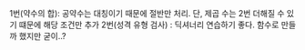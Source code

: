 1번(약수의 합): 공약수는 대칭이기 때문에 절반만 처리. 단, 제곱 수는 2번 더해질 수 있기 떄문에 해당 조건만 추가
2번(성격 유형 검사) : 딕셔너리 연습하기 좋다. 함수로 만들까 했지만 굳이..?
